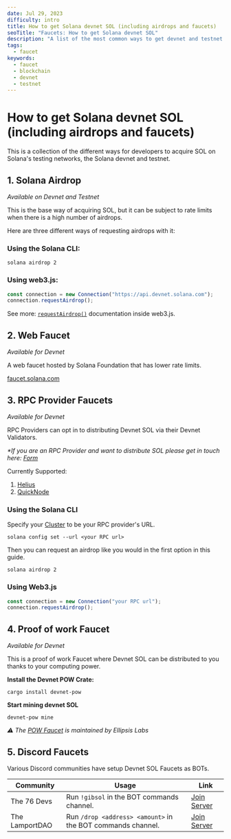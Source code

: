 ```yaml
---
date: Jul 29, 2023
difficulty: intro
title: How to get Solana devnet SOL (including airdrops and faucets)
seoTitle: "Faucets: How to get Solana devnet SOL"
description: "A list of the most common ways to get devnet and testnet SOL tokens for Solana development. Including: airdrop, web3.js, POW faucet, and more."
tags:
  - faucet
keywords:
  - faucet
  - blockchain
  - devnet
  - testnet
---
```


# How to get Solana devnet SOL (including airdrops and faucets)

This is a collection of the different ways for developers to acquire SOL on
Solana's testing networks, the Solana devnet and testnet.

## 1. Solana Airdrop

_Available on Devnet and Testnet_

This is the base way of acquiring SOL, but it can be subject to rate limits when
there is a high number of airdrops.

Here are three different ways of requesting airdrops with it:

### Using the Solana CLI:

`solana airdrop 2`

### Using web3.js:

```js
const connection = new Connection("https://api.devnet.solana.com");
connection.requestAirdrop();
```

See more:
[`requestAirdrop()`](https://solana-labs.github.io/solana-web3.js/classes/Connection.html#requestAirdrop)
documentation inside web3.js.

## 2. Web Faucet

_Available for Devnet_

A web faucet hosted by Solana Foundation that has lower rate limits.

[faucet.solana.com](https://faucet.solana.com)

## 3. RPC Provider Faucets

_Available for Devnet_

RPC Providers can opt in to distributing Devnet SOL via their Devnet Validators.

_\*If you are an RPC Provider and want to distribute SOL please get in touch
here: [Form](https://c852ena8x5c.typeform.com/to/cUj1iRhS)_

Currently Supported:

1. [Helius](https://www.helius.dev/)
2. [QuickNode](https://faucet.quicknode.com/solana/devnet)

### Using the Solana CLI

Specify your [Cluster](https://docs.solana.com/clusters) to be your RPC
provider's URL.

`solana config set --url <your RPC url>`

Then you can request an airdrop like you would in the first option in this
guide.

`solana airdrop 2`

### Using Web3.js

```js
const connection = new Connection("your RPC url");
connection.requestAirdrop();
```

## 4. Proof of work Faucet

_Available for Devnet_

This is a proof of work Faucet where Devnet SOL can be distributed to you thanks
to your computing power.

**Install the Devnet POW Crate:**

`cargo install devnet-pow`

**Start mining devnet SOL**

`devnet-pow mine`

_⚠️ The [POW Faucet](https://github.com/jarry-xiao/proof-of-work-faucet) is
maintained by Ellipsis Labs_

## 5. Discord Faucets

Various Discord communities have setup Devnet SOL Faucets as BOTs.

| Community      | Usage                                                       | Link                                         |
| -------------- | ----------------------------------------------------------- | -------------------------------------------- |
| The 76 Devs    | Run `!gibsol` in the BOT commands channel.                  | [Join Server](https://discord.gg/RrChGyDeRv) |
| The LamportDAO | Run `/drop <address> <amount>` in the BOT commands channel. | [Join Server](https://discord.gg/JBVrJgtFkq) |
